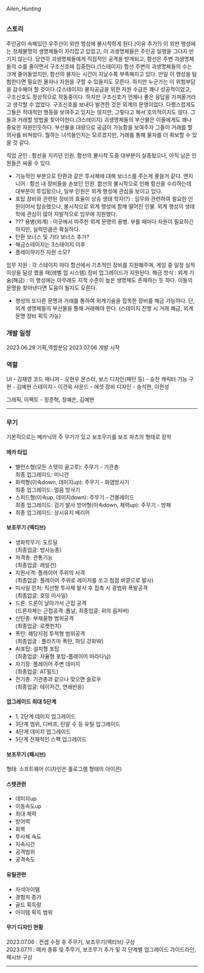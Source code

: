 ###### Ailen_Hunting

### 스토리

주인공이 속해있던 우주선이 외딴 행성에 불시착하게 된다.(이유 추가?)
이 외딴 행성에는 정체불명의 생명체들이 자리잡고 있었고, 이 괴생명체들은 주인공 일행을 그다지 반기지 않는다. 당연히 괴생명체들에게 직접적인 공격을 받게되고, 함선은 주변 괴생명체들의 수를 줄이면서 구조신호에 집중한다.(1스테이지)
함선 주변의 괴생명체들의 수는 크게 줄어들었지만, 함선의 물자는 시간이 지날수록 부족해지고 있다. 만일 이 행성을 탐험한다면 필요한 물자나 자원을 구할 수 있을지도 모른다. 하지만 누군가는 이 위험부담을 감수해야 할 것이다.(2스테이지)
물자공급을 위한 자원 수급은 꽤나 성공적이었고, 구조신호도 정상적으로 작동중이다. 하지만 구조신호가 언제나 좋은 응답을 가져올거라고 생각할 수 없었다. 구조신호를 보내다 발견한 것은 외계의 문명이었다. 다행스럽게도 그들은 적대적인 행동을 보여주고 있지는 않지만, 그렇다고 해서 호의적이지도 않다. 그들과 거래할 방법을 찾아야한다.(3스테이지)
괴생명체들의 부산물은 이들에게도 꽤나 중요한 자원인듯하다. 부산물을 대량으로 공급이 가능함을 보여주자 그들이 거래를 할 의사를 비쳐왔다. 뭘하는 녀석들인지는 모르겠지만, 거래를 통해 물자를 더 확보할 수 있을 것 같다.

직업
군인 : 함선을 지키던 인원. 함선의 불시착 도중 대부분이 실종됬으나, 아직 남은 인원들은 싸울 수 있다.
 - 기능적인 부분으로 탄환과 같은 투사체에 대해 보너스를 주는게 좋을거 같다.
엔지니어 : 함선 내 장비들을 손보던 인원. 함선의 불시착으로 인해 함선을 수리하는데 대부분이 투입됬으나, 일부 인원은 외계 행성에 관심을 보이고 있다.
 - 포탑 장비와 관련된 장비의 효율이 상승
생태 학자(?) : 임무와 관련하여 필요한 인원이어서 탑승했으나, 불시착으로 외계 행성에 함께 떨어진 인물. 외계 행성의 생태학에 관심이 많아 자발적으로 임무에 지원했다.
 - ???
용병(외계) : 이곳에서 마주한 외계 문명의 용병. 부를 때마다 자원이 필요하긴 하지만, 실력만큼은 확실하다.
 - 탄환 보너스 및 기타 보너스 추가?
 - 해금스테이지는 3스테이지 이후
 - 플레이하기전 자원 소모?



임무 지원 : 각 스테이지 마다 함선에서 기초적인 장비를 지원해주며, 게임 중 일정 실적 이상을 달성 했을 때(레벨 업 시스템) 장비 업그레이드가 지원된다.
해금 방식 : 
외계 기술(해금) : 이 행성에는 아무래도 지적 수준이 높은 생명체도 존재하는 듯 하다. 이들의 문명을 찾아낸다면 도움이 될지도 모른다.
 - 행성의 또다른 문명과 거래를 통하여 외계기술을 접목한 장비를 해금 가능하다. 단, 외계 생명체들의 부산물을 통해 거래해야 한다. (스테이지 진행 시 거래 해금, 외계 문명 장비 획득 가능)

### 개발 일정 

2023.06.29 기획,역할분담
2023.07.06 개발 시작


### 역할
UI - 김재영
코드 매니저 - 오현우
몬스터, 보스 디자인(패턴 등) - 승찬
캐릭터 기능 구현 - 김예현
스테이지 - 이건욱
사운드 - 에셋
장비 디자인 - 송석현, 이헌성

그래픽, 이펙트 - 정준혁, 정예은, 김예현

------------------
### 무기
기본적으로는 메카닉의 주 무기가 있고 보조무기를 보조 파츠의 형태로 장착

#### 메카 타입
- 벨런스형(모든 스텟이 골고루): 주무기 - 기관총  
최종 업그레이드: 미니건
- 화력형(이속down, 데미지up): 주무기 - 화염방사기  
최종 업그레이드: 얼음 방사기
- 스피드형(이속up, 데미지down): 주무기 - 건블레이드  
최종 업그레이드: 검기 발사
방어형(이속down, 체력up): 주무기 - 방패  
- 최종 업그레이드: 상시유지 베리어

#### 보조무기 (액티브)
- 생화학무기: 도트딜  
(최종업글: 방사능총) 
- 저격총: 관통기능  
(최종업글: 레일건)
- 지원사격: 플레이어 주위의 사격  
(최종업글: 플레이어 주위로 레이저를 쏘고 점점 바깥으로 발사)
- 미사일 런처: 직선형 투사체 발사 후 접촉 시 광범위 폭발공격  
(최종업글: 호밍 미사일)
- 드론: 드론이 날아가서 근접 공격  
(드론자체는 근접공격 :톱날, 최종업글: 위의 옵저버)
- 산탄총: 부채꼴형 범위공격  
(최종업글: 로켓펀치)
- 폭탄: 해당지점 투척형 범위공격  
(최종업글 : 플라즈마 폭탄, 하딩 강화W)
- AI포탑: 설치형 포탑  
(최종업글: 자율형 포탑-플레이어 따라다님)
- 자기장: 플레이어 주변 데미지  
(최종업글: AT필드)
- 전기총: 기관총과 같으나 맞으면 슬로우  
(최종업글: 테이저건, 연쇄반응) 

#### 업그레이드 최대 5단계
- 1, 2단계 데미지 업그레이드
- 3단계 범위, 디버프, 탄알 수 등 유틸 업그레이드
- 4단계 데미지 업그레이드
- 5단계 전체적인 스팩 업그레이드

#### 보조무기 (패시브)
형태: 소프트웨어 (디자인은 홀로그램 형태의 아이콘)  
#### 스텟관련
- 데미지up
- 이동속도up
- 최대 체력
- 방어력
- 회복
- 투사체 속도
- 지속시간
- 공격범위
- 공격속도

#### 유틸관련
- 자석아이템
- 경험치 증가
- 골드 획득량
- 아이템 획득 범위  

#### 무기 디자인 현황  

2023.07.06 : 컨셉 수정 후 주무기, 보조무기(액티브) 구상  
2023.07.11 : 메카 종류 및 주무기, 보조무기 추가 및 각 단계별 업그레이드 가이드라인, 패시브 구상

--------------
